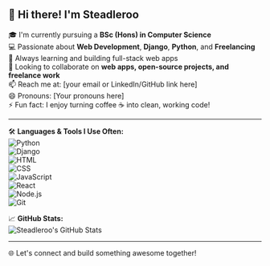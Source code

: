## 👋 Hi there! I'm Steadleroo

🎓 I'm currently pursuing a **BSc (Hons) in Computer Science**  
💻 Passionate about **Web Development**, **Django**, **Python**, and **Freelancing**  
🌱 Always learning and building full-stack web apps  
💬 Looking to collaborate on **web apps, open-source projects, and freelance work**  
📫 Reach me at: [your email or LinkedIn/GitHub link here]  
😄 Pronouns: [Your pronouns here]  
⚡ Fun fact: I enjoy turning coffee ☕ into clean, working code!

---

🛠️ **Languages & Tools I Use Often:**  
![Python](https://img.shields.io/badge/-Python-3776AB?logo=python&logoColor=white)  
![Django](https://img.shields.io/badge/-Django-092E20?logo=django&logoColor=white)  
![HTML](https://img.shields.io/badge/-HTML5-orange?logo=html5&logoColor=white)  
![CSS](https://img.shields.io/badge/-CSS3-blue?logo=css3&logoColor=white)  
![JavaScript](https://img.shields.io/badge/-JavaScript-yellow?logo=javascript&logoColor=black)  
![React](https://img.shields.io/badge/-React-20232A?logo=react&logoColor=61DAFB)  
![Node.js](https://img.shields.io/badge/-Node.js-339933?logo=node.js&logoColor=white)  
![Git](https://img.shields.io/badge/-Git-F05032?logo=git&logoColor=white)  

📈 **GitHub Stats:**  
![Steadleroo's GitHub Stats](https://github-readme-stats.vercel.app/api?username=Steadleroo&show_icons=true&theme=radical)

---

🌐 Let's connect and build something awesome together!
